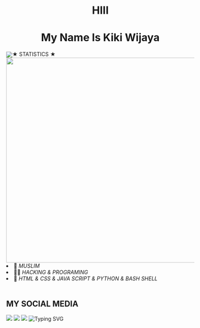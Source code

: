 <h1 align="center">HIII</h1>
<h1 align="center">My Name Is Kiki Wijaya</h1>
<p align="center">

</p>
<img src="https://camo.githubusercontent.com/8bf6f6d78abc81fcf9c49f10649423e73ea44bc248e83aaae8759d401c829a84/68747470733a2f2f70687973696373677572756b756c2e66696c65732e776f726470726573732e636f6d2f323031392f30322f6368617261637465722d312e676966"
<h1 align="center">★ STATISTICS ★</i></b></h3>
<a href="https://github.com/Hunter-alamin"><img width=550 src="https://github-profile-trophy.vercel.app/?username=Hunter-alamin&theme=dracula&no-frame=true&title=Followers,Stars,Commit,Repository,Issues"/></a>
<li> 👤 <i> MUSLIM</i></li>
<li> 👩‍💻 <i> HACKING & PROGRAMING</i></li>
<li> 🌟 <i> HTML & CSS & JAVA SCRIPT & PYTHON & BASH SHELL</i></li><br>

## MY SOCIAL MEDIA
[![](https://img.shields.io/badge/Github-black?logo=Github&logoColor=black&labelColor=white)](https://github.com/kiki-boki) [![](https://img.shields.io/badge/Instagram-red?logo=Instagram&logoColor=red&labelColor=white)](https://www.instagram.com/kikiwijya) [![](https://img.shields.io/badge/Whatsapp-CHAT-red?logo=Whatsapp&logoColor=Brightgreen&labelColor=white)](https://wa.me/+62831362?text=Asalamualaikum+kak+boki+ganteng)
![Typing SVG](https://readme-typing-svg.herokuapp.com?lines=THANK+YOU+FOR+ATTENDING....!+)
